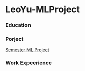 # LeoYu-MLProject

### Education

### Porject 
[Semester ML Project](https://docs.google.com/document/d/1EhBlzwm2er_rII-ovhO0kCGV0JG5dV7Vwto9Sbd8mdQ/edit?tab=t.0#heading=h.9knqyni76hsd)



### Work Expeerience

